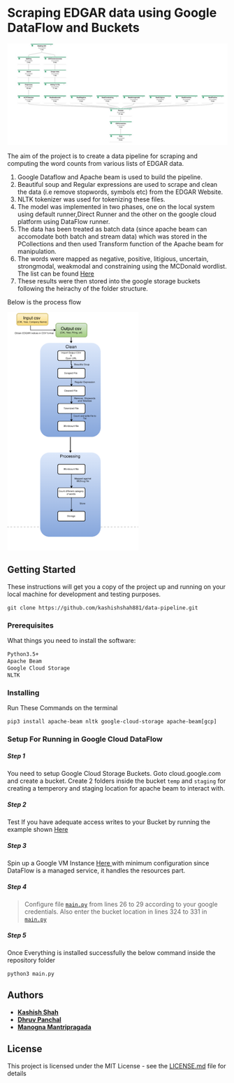 # Scraping EDGAR data using Google DataFlow and Buckets


<img src="https://github.com/kashishshah881/data-pipeline/blob/master/img1.jpeg" width="1000">


The aim of the project is to create a data pipeline for scraping and computing the word counts from various lists of EDGAR data.

1. Google Dataflow and Apache beam is used to build the pipeline. 
2. Beautiful soup and Regular expressions are used to scrape and clean the data (i.e remove stopwords, symbols etc) from the EDGAR Website.
3. NLTK tokenizer was used for tokenizing these files.
4. The model was implemented in two phases, one on the local system using default runner,Direct Runner and the other on the google cloud platform using DataFlow runner.
5. The data has been treated as batch data (since apache beam can accomodate both batch and stream data) which was stored in the PCollections and then used Transform function of the Apache beam for manipulation. 
6. The words were mapped as negative, positive, litigious, uncertain, strongmodal, weakmodal and constraining using the MCDonald wordlist. The list can be found <a href='https://drive.google.com/file/d/15UPaF2xJLSVz8DYuphierz67trCxFLcl/view?usp=sharing'>Here</a>
7. These results were then stored into the google storage buckets following the heirachy of the folder structure.


Below is the process flow

<img src="https://github.com/kashishshah881/data-pipeline/blob/master/img2.png" width="300" position='center'>

## Getting Started

These instructions will get you a copy of the project up and running on your local machine for development and testing purposes.

```
git clone https://github.com/kashishshah881/data-pipeline.git

```

### Prerequisites

What things you need to install the software:

```
Python3.5+
Apache Beam
Google Cloud Storage
NLTK
```

### Installing

Run These Commands on the terminal
```
pip3 install apache-beam nltk google-cloud-storage apache-beam[gcp]
```

### Setup For Running in Google Cloud DataFlow
##### Step 1
You need to setup Google Cloud Storage Buckets. Goto cloud.google.com and create a bucket. 
Create 2 folders inside the bucket `temp` and `staging` for creating a temperory and staging location for apache beam to interact with.
##### Step 2
Test If you have adequate access writes to your Bucket by running the example shown <a href='https://googleapis.dev/python/storage/latest/index.html#example-usage'>Here</a>
##### Step 3
Spin up a Google VM Instance <a href='https://console.cloud.google.com/compute/instances'> Here </a> with minimum configuration since DataFlow is a managed service, it handles the resources part.
##### Step 4
> Configure file <a href="https://github.com/kashishshah881/data-pipeline/blob/master/main.py">`main.py`</a> from lines 26 to 29 according to your google credentials. Also enter the bucket location in lines 324 to 331 in <a href="https://github.com/kashishshah881/data-pipeline/blob/master/main.py">`main.py`</a>
##### Step 5
Once Everything is installed successfully the below command inside the repository folder
```
python3 main.py
```



## Authors

* **[Kashish Shah](http://www.kashishshah.com)**
* **[Dhruv Panchal](http://www.linkedin.com/in/panchaldhruv)**
* **[Manogna Mantripragada](http://www.linkedin.com/in/manogna-mantripragada)**



## License

This project is licensed under the MIT License - see the [LICENSE.md](LICENSE.md) file for details


